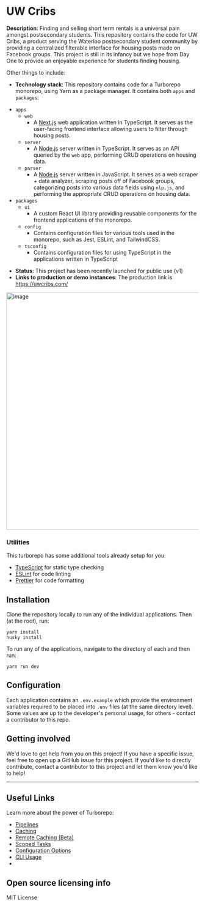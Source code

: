 # UW Cribs

**Description**:  Finding and selling short term rentals is a universal pain amongst postsecondary students. This repository contains the code for UW Cribs, a product serving the Waterloo postsecondary student community by providing a centralized filterable interface for housing posts made on Facebook groups. This project is still in its infancy but we hope from Day One to provide an enjoyable experience for students finding housing.

Other things to include:

  - **Technology stack**: This repository contains code for a Turborepo monorepo, using Yarn as a package manager. It contains both `apps` and `packages`:
  * `apps`
    * `web`
      * A [Next.js](https://nextjs.org) web application written in TypeScript. It serves as the user-facing frontend interface allowing users to filter through housing posts.
    * `server`
      * A [Node.js](https://nodejs.org/en/) server written in TypeScript. It serves as an API queried by the `web` app, performing CRUD operations on housing data.
    * `parser`
      * A [Node.js](https://nodejs.org/en/) server written in JavaScript. It serves as a web scraper + data analyzer, scraping posts off of Facebook groups, categorizing posts into various data fields using `nlp.js`, and performing the appropriate CRUD operations on housing data.
  * `packages`
    * `ui`
      * A custom React UI library providing reusable components for the frontend applications of the monorepo.
    * `config`
      * Contains configuration files for various tools used in the monorepo, such as Jest, ESLint, and TailwindCSS.
    * `tsconfig`
      * Contains configuration files for using TypeScript in the applications written in TypeScript
   
  - **Status**:  This project has been recently launched for public use (v1)
  - **Links to production or demo instances**: The production link is https://uwcribs.com/

<img width="620" alt="image" src="https://user-images.githubusercontent.com/41309709/169167437-5980bf6f-d9c9-47a1-b9ad-55b5fe310331.png">



### Utilities

This turborepo has some additional tools already setup for you:

- [TypeScript](https://www.typescriptlang.org/) for static type checking
- [ESLint](https://eslint.org/) for code linting
- [Prettier](https://prettier.io) for code formatting

## Installation

Clone the repository locally to run any of the individual applications.
Then (at the root), run:
```
yarn install
husky install
```

To run any of the applications, navigate to the directory of each and then run:
```
yarn run dev
```
## Configuration

Each application contains an `.env.example` which provide the environment variables required to be placed into `.env` files (at the same directory level). Some values are up to the developer's personal usage, for others - contact a contributor to this repo.

## Getting involved

We'd love to get help from you on this project! If you have a specific issue, feel free to open up a GitHub issue for this project. If you'd like to directly contribute, contact a contributor to this project and let them know you'd like to help!


----

## Useful Links

Learn more about the power of Turborepo:

- [Pipelines](https://turborepo.org/docs/features/pipelines)
- [Caching](https://turborepo.org/docs/features/caching)
- [Remote Caching (Beta)](https://turborepo.org/docs/features/remote-caching)
- [Scoped Tasks](https://turborepo.org/docs/features/scopes)
- [Configuration Options](https://turborepo.org/docs/reference/configuration)
- [CLI Usage](https://turborepo.org/docs/reference/command-line-reference)
- 
## Open source licensing info
MIT License
